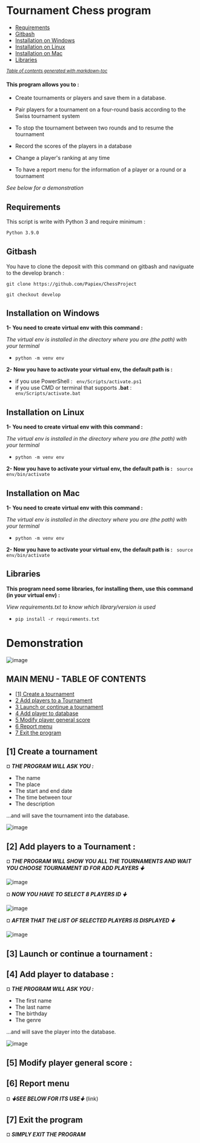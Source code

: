# Tournament Chess program

  * [Requirements](#requirements)
  * [Gitbash](#gitbash)
  * [Installation on Windows](#installation-on-windows)
  * [Installation on Linux](#installation-on-linux)
  * [Installation on Mac](#installation-on-mac)
  * [Libraries](#libraries)

<small><i><a href='http://ecotrust-canada.github.io/markdown-toc/'>Table of contents generated with markdown-toc</a></i></small>


#### This program allows you to :

- Create tournaments or players and save them in a database.

- Pair players for a tournament on a four-round basis according to the Swiss tournament system

- To stop the tournament between two rounds and to resume the tournament

- Record the scores of the players in a database

- Change a player's ranking at any time

- To have a report menu for the information of a player or a round or a tournament

*See below for a demonstration*

## Requirements
This script is write with Python 3 and require minimum :
```bash
Python 3.9.0
```
## Gitbash
You have to clone the deposit with this command on gitbash and naviguate to the develop branch :
```
git clone https://github.com/Papiex/ChessProject
```
```
git checkout develop
```
## Installation on Windows
__1- You need to create virtual env with this command :__

*The virtual env is installed in the directory where you are (the path) with your terminal*

- ```python -m venv env```

__2- Now you have to activate your virtual env, the default path is :__
- if you use PowerShell :
``` env/Scripts/activate.ps1```
- if you use CMD or terminal that supports __.bat__ :
``` env/Scripts/activate.bat```

## Installation on Linux
__1- You need to create virtual env with this command :__

*The virtual env is installed in the directory where you are (the path) with your terminal*

- ```python -m venv env```

__2- Now you have to activate your virtual env, the default path is :__
``` source env/bin/activate```

## Installation on Mac
__1- You need to create virtual env with this command :__

*The virtual env is installed in the directory where you are (the path) with your terminal*

- ```python -m venv env```

__2- Now you have to activate your virtual env, the default path is :__
``` source env/bin/activate```

## Libraries
__This program need some libraries, for installing them, use this command (in your virtual env) :__

*View requirements.txt to know which library/version is used*

- ```pip install -r requirements.txt```

# Demonstration

![image](https://user-images.githubusercontent.com/81369778/136022869-22b1f44c-b777-46e4-9f4b-4c334afbe9a0.png)

## MAIN MENU - TABLE OF CONTENTS
 * [ [1] Create a tournament](1-create-a-tournament)
 * [2 Add players to a Tournament](2-add-players-to-a-tournament)
 * [3 Launch or continue a tournament](3-launch-or-continue-a-tournament)
 * [4 Add player to database](4-add-player-to-database)
 * [5 Modify player general score](5-modify-player-general-score)
 * [6 Report menu](6-report-menu)
 * [7 Exit the program](7-exit-the-program)

## [1] Create a tournament

¤ ***THE PROGRAM WILL ASK YOU :***
- The name
- The place
- The start and end date
- The time between tour
- The description

...and will save the tournament into the database.

![image](https://user-images.githubusercontent.com/81369778/136024702-b5e2a6e7-1aeb-4160-bffc-27826356c941.png)

## [2] Add players to a Tournament :

¤ ***THE PROGRAM WILL SHOW YOU ALL THE TOURNAMENTS
AND WAIT YOU CHOOSE TOURNAMENT ID FOR ADD PLAYERS 🠋***

![image](https://user-images.githubusercontent.com/81369778/136026037-f0a6370e-428d-4f8f-b940-3eaea5b41beb.png)

¤ ***NOW YOU HAVE TO SELECT 8 PLAYERS ID 🠋***

![image](https://user-images.githubusercontent.com/81369778/136026617-9a513a54-59df-4e91-abb5-3e4b91040ae1.png)

¤ ***AFTER THAT THE LIST OF SELECTED PLAYERS IS DISPLAYED 🠋***

![image](https://user-images.githubusercontent.com/81369778/136037072-357847c4-6f50-411b-bc88-3a33c729d4de.png)

## [3] Launch or continue a tournament :

## [4] Add player to database :

¤ ***THE PROGRAM WILL ASK YOU :***
- The first name
- The last name
- The birthday
- The genre

...and will save the player into the database.

![image](https://user-images.githubusercontent.com/81369778/136023836-f68d5432-e6f1-4aeb-8385-d900e0da2640.png)

## [5] Modify player general score :

## [6] Report menu

¤ ***🠋SEE BELOW FOR ITS USE🠋***
             (link)

## [7] Exit the program

¤ ***SIMPLY EXIT THE PROGRAM***
